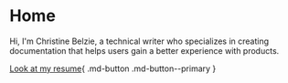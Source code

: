 # Home

Hi, I'm Christine Belzie, a technical writer who specializes in creating documentation that helps users gain a better experience with products.

[Look at my resume](/Users/christinetbelzie/Desktop/documentation-template/docs/resume/resume.md){ .md-button .md-button--primary }
